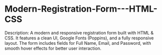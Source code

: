 # Modern-Registration-Form---HTML-CSS
Description: A modern and responsive registration form built with HTML &amp; CSS. It features a clean UI, Google Fonts (Poppins), and a fully responsive layout. The form includes fields for Full Name, Email, and Password, with smooth hover effects for better user interaction. 
